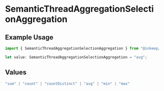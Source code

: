 # SemanticThreadAggregationSelectionAggregation

## Example Usage

```typescript
import { SemanticThreadAggregationSelectionAggregation } from "@inkeep/inkeep-analytics/models/components";

let value: SemanticThreadAggregationSelectionAggregation = "avg";
```

## Values

```typescript
"sum" | "count" | "countDistinct" | "avg" | "min" | "max"
```